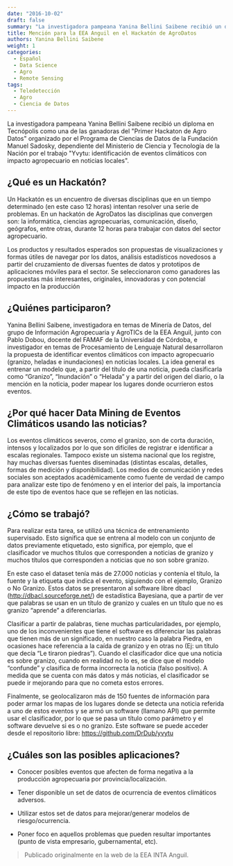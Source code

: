 ```yaml
---
date: "2016-10-02"
draft: false
summary: "La investigadora pampeana Yanina Bellini Saibene recibió un diploma en Tecnópolis como una de las ganadoras del Primer Hackaton de Agro Datos organizado por el Programa de Ciencias de Datos de la Fundación Manuel Sadosky, dependiente del Ministerio de Ciencia y Tecnología de la Nación por el trabajo Yvytu, identificación de eventos climáticos con impacto agropecuario en noticias locales."
title: Mención para la EEA Anguil en el Hackatón de AgroDatos
authors: Yanina Bellini Saibene
weight: 1
categories:
  - Español
  - Data Science
  - Agro
  - Remote Sensing
tags: 
  - Teledetección
  - Agro
  - Ciencia de Datos
---
```


La investigadora pampeana Yanina Bellini Saibene recibió un diploma en Tecnópolis como una de las ganadoras del "Primer Hackaton de Agro Datos" organizado por el Programa de Ciencias de Datos de la Fundación Manuel Sadosky, dependiente del Ministerio de Ciencia y Tecnología de la Nación por el trabajo "Yvytu: identificación de eventos climáticos con impacto agropecuario en noticias locales".

## ¿Qué es un Hackatón?

Un Hackatón es un encuentro de diversas disciplinas que en un tiempo determinado (en este caso 12 horas) intentan resolver una serie de problemas.  En un hackatón de AgroDatos las disciplinas que convergen son: la informática, ciencias agropecuarias, comunicación, diseño, geógrafos, entre otras, durante 12 horas para trabajar con datos del sector agropecuario.

Los productos y resultados esperados son propuestas de visualizaciones y formas útiles de navegar por los datos, análisis estadísticos novedosos a partir del cruzamiento de diversas fuentes de datos y prototipos de aplicaciones móviles para el sector.  Se seleccionaron como ganadores las propuestas más interesantes, originales, innovadoras y con potencial impacto en la producción

## ¿Quiénes participaron?

Yanina Bellini Saibene, investigadora en temas de Minería de Datos, del grupo de Información Agropecuaria y AgroTICs de la EEA Anguil, junto con Pablo Dobou, docente del FAMAF de la Universidad de Córdoba, e investigador en temas de Procesamiento de Lenguaje Natural desarrollaron la propuesta de identificar eventos climáticos con impacto agropecuario (granizo, heladas e inundaciones) en noticias locales.  La idea general es entrenar un modelo que, a partir del título de una noticia, pueda clasificarla como “Granizo”, “Inundación” o “Helada” y a partir del origen del diario, o la mención en la noticia, poder mapear los lugares donde ocurrieron estos eventos.

## ¿Por qué hacer Data Mining de Eventos Climáticos usando las noticias?

Los eventos climáticos severos, como el granizo, son de corta duración, intensos y localizados por lo que son difíciles de registrar e identificar a escalas regionales. 
Tampoco existe un sistema nacional que los registre, hay muchas diversas fuentes diseminadas (distintas escalas, detalles, formas de medición y disponibilidad). 
Los medios de comunicación y redes sociales son aceptados académicamente como fuente de verdad de campo para analizar este tipo de fenómeno y en el interior del país, la importancia de este tipo de eventos hace que se reflejen en las noticias.

## ¿Cómo se trabajó?

Para realizar esta tarea, se utilizó una técnica de entrenamiento supervisado.  Esto significa que se entrena al modelo con un conjunto de datos previamente etiquetado, esto significa, por ejemplo, que el clasificador ve muchos títulos que corresponden a noticias de granizo y muchos títulos que corresponden a noticias que no son sobre granizo.

En este caso el dataset tenía más de 27.000 noticias y contenía el título, la fuente y la etiqueta que indica el evento, siguiendo con el ejemplo, Granizo o No Granizo.  Estos datos se presentaron al software libre dbacl (http://dbacl.sourceforge.net/) de estadística Bayesiana, que a partir de ver que palabras se usan en un título de granizo y cuales en un título que no es granizo “aprende” a diferenciarlas.

Clasificar a partir de palabras, tiene muchas particularidades, por ejemplo, uno de los inconvenientes que tiene el software es diferenciar las palabras que tienen más de un significado, en nuestro caso la palabra Piedra, en ocasiones hace referencia a la caída de granizo y en otras no (Ej: un título que decía “Le tiraron piedras”).  Cuando el clasificador dice que una noticia es sobre granizo, cuando en realidad no lo es, se dice que el modelo “confunde” y clasifica de forma incorrecta la noticia (falso positivo).  A medida que se cuenta con más datos y más noticias, el clasificador se puede ir mejorando para que no cometa estos errores.

Finalmente, se geolocalizaron más de 150 fuentes de información para poder armar los mapas de los lugares donde se detecta una noticia referida a uno de estos eventos y se armó un software (llamano API) que permite usar el clasificador, por lo que se pasa un título como parámetro y el software devuelve si es o no granizo.  Este software se puede acceder desde el repositorio libre: https://github.com/DrDub/yvytu

## ¿Cuáles son las posibles aplicaciones?

- Conocer posibles eventos que afecten de forma negativa a la producción agropecuaria por provincia/localización.

- Tener disponible un set de datos de ocurrencia de eventos climáticos adversos.

- Utilizar estos set de datos para mejorar/generar modelos de riesgo/ocurrencia.

- Poner foco en aquellos problemas que pueden resultar importantes (punto de vista empresario, gubernamental, etc).

> Publicado originalmente en la web de la EEA INTA Anguil.

